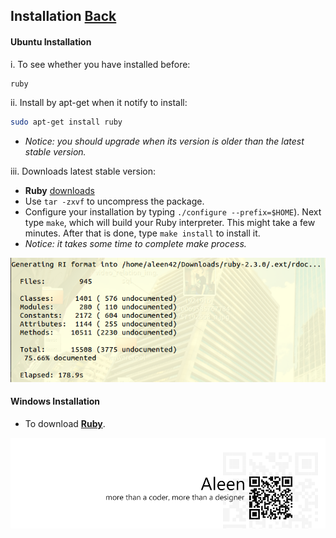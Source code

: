 ## Installation [Back](./../ruby.md)

#### Ubuntu Installation

i. To see whether you have installed before:

```sh
ruby
```

ii. Install by apt-get when it notify to install:

```sh
sudo apt-get install ruby
```

- *Notice: you should upgrade when its version is older than the latest stable version.*

iii. Downloads latest stable version:

- **Ruby** [downloads](https://www.ruby-lang.org/en/downloads/)
- Use `tar -zxvf` to uncompress the package.
- Configure your installation by typing  `./configure --prefix=$HOME`). Next type `make`, which will build your Ruby interpreter. This might take a few minutes. After that is done, type  `make install` to install it.
- *Notice: it takes some time to complete make process.*

<img src="./cost.png">

#### Windows Installation

- To download [**Ruby**](https://www.ruby-lang.org/en/downloads/). 

<a href="http://aleen42.github.io/" target="_blank" ><img src="./../../../pic/tail.gif"></a>